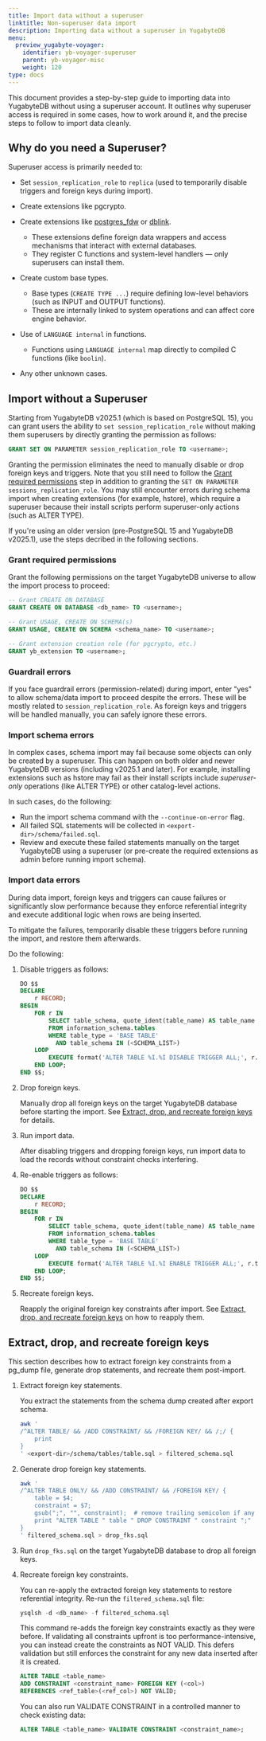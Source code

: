 ```yaml
---
title: Import data without a superuser
linktitle: Non-superuser data import
description: Importing data without a superuser in YugabyteDB
menu:
  preview_yugabyte-voyager:
    identifier: yb-voyager-superuser
    parent: yb-voyager-misc
    weight: 120
type: docs
---
```


This document provides a step-by-step guide to importing data into YugabyteDB without using a superuser account. It outlines why superuser access is required in some cases, how to work around it, and the precise steps to follow to import data cleanly.

## Why do you need a Superuser?

Superuser access is primarily needed to:

- Set `session_replication_role` to `replica` (used to temporarily disable triggers and foreign keys during import).

- Create extensions like pgcrypto.

- Create extensions like [postgres_fdw](https://www.postgresql.org/docs/current/postgres-fdw.html) or [dblink](https://www.postgresql.org/docs/current/dblink.html).

  - These extensions define foreign data wrappers and access mechanisms that interact with external databases.
  - They register C functions and system-level handlers — only superusers can install them.

- Create custom base types.

  - Base types (`CREATE TYPE ...`) require defining low-level behaviors (such as INPUT and OUTPUT functions).
  - These are internally linked to system operations and can affect core engine behavior.

- Use of `LANGUAGE internal` in functions.

  - Functions using `LANGUAGE internal` map directly to compiled C functions (like `boolin`).

- Any other unknown cases.

## Import without a Superuser

Starting from YugabyteDB v2025.1 (which is based on PostgreSQL 15), you can grant users the ability to `set session_replication_role` without making them superusers by directly granting the permission as follows:

```sql
GRANT SET ON PARAMETER session_replication_role TO <username>;
```

Granting the permission eliminates the need to manually disable or drop foreign keys and triggers. Note that you still need to follow the [Grant required permissions](#grant-required-permissions) step in addition to granting the `SET ON PARAMETER sessions_replication_role`.
You may still encounter errors during schema import when creating extensions (for example, hstore), which require a superuser because their install scripts perform superuser-only actions (such as ALTER TYPE).

If you're using an older version (pre-PostgreSQL 15 and YugabyteDB v2025.1), use the steps decribed in the following sections.

### Grant required permissions

Grant the following permissions on the target YugabyteDB universe to allow the import process to proceed:

```sql
-- Grant CREATE ON DATABASE
GRANT CREATE ON DATABASE <db_name> TO <username>;

-- Grant USAGE, CREATE ON SCHEMA(s)
GRANT USAGE, CREATE ON SCHEMA <schema_name> TO <username>;

-- Grant extension creation role (for pgcrypto, etc.)
GRANT yb_extension TO <username>;
```

### Guardrail errors

If you face guardrail errors (permission-related) during import, enter "yes" to allow schema/data import to proceed despite the errors. These will be mostly related to `session_replication_role`. As foreign keys and triggers will be handled manually, you can safely ignore these errors.

### Import schema errors

In complex cases, schema import may fail because some objects can only be created by a superuser. This can happen on both older and newer YugabyteDB versions (including v2025.1 and later). For example, installing extensions such as hstore may fail as their install scripts include _superuser-only_ operations (like ALTER TYPE) or other catalog-level actions.

In such cases, do the following:

- Run the import schema command with the `--continue-on-error` flag.
- All failed SQL statements will be collected in `<export-dir>/schema/failed.sql`.
- Review and execute these failed statements manually on the target YugabyteDB using a superuser (or pre-create the required extensions as admin before running import schema).

### Import data errors

During data import, foreign keys and triggers can cause failures or significantly slow performance because they enforce referential integrity and execute additional logic when rows are being inserted.

To mitigate the failures, temporarily disable these triggers before running the import, and restore them afterwards.

Do the following:

1. Disable triggers as follows:

    ```sql
    DO $$
    DECLARE
        r RECORD;
    BEGIN
        FOR r IN
            SELECT table_schema, quote_ident(table_name) AS table_name
            FROM information_schema.tables
            WHERE table_type = 'BASE TABLE'
              AND table_schema IN (<SCHEMA_LIST>)
        LOOP
            EXECUTE format('ALTER TABLE %I.%I DISABLE TRIGGER ALL;', r.table_schema, r.table_name);
        END LOOP;
    END $$;
    ```

1. Drop foreign keys.

    Manually drop all foreign keys on the target YugabyteDB database before starting the import. See [Extract, drop, and recreate foreign keys](#extract-drop-and-recreate-foreign-keys) for details.

1. Run import data.

    After disabling triggers and dropping foreign keys, run import data to load the records without constraint checks interfering.

1. Re-enable triggers as follows:

    ```sql
    DO $$
    DECLARE
        r RECORD;
    BEGIN
        FOR r IN
            SELECT table_schema, quote_ident(table_name) AS table_name
            FROM information_schema.tables
            WHERE table_type = 'BASE TABLE'
              AND table_schema IN (<SCHEMA_LIST>)
        LOOP
            EXECUTE format('ALTER TABLE %I.%I ENABLE TRIGGER ALL;', r.table_schema, r.table_name);
        END LOOP;
    END $$;
    ```

1. Recreate foreign keys.

   Reapply the original foreign key constraints after import. See [Extract, drop, and recreate foreign keys](#extract-drop-and-recreate-foreign-keys) on how to reapply them.

## Extract, drop, and recreate foreign keys

This section describes how to extract foreign key constraints from a pg_dump file, generate drop statements, and recreate them post-import.

1. Extract foreign key statements.

   You extract the statements from the schema dump created after export schema.

    ```sh
    awk '
    /^ALTER TABLE/ && /ADD CONSTRAINT/ && /FOREIGN KEY/ && /;/ {
        print
    }
    ' <export-dir>/schema/tables/table.sql > filtered_schema.sql
    ```

1. Generate drop foreign key statements.

    ```sh
    awk '
    /^ALTER TABLE ONLY/ && /ADD CONSTRAINT/ && /FOREIGN KEY/ {
        table = $4;
        constraint = $7;
        gsub(";", "", constraint);  # remove trailing semicolon if any
        print "ALTER TABLE " table " DROP CONSTRAINT " constraint ";"
    }
    ' filtered_schema.sql > drop_fks.sql
    ```

1. Run `drop_fks.sql` on the target YugabyteDB database to drop all foreign keys.

1. Recreate foreign key constraints.

    You can re-apply the extracted foreign key statements to restore referential integrity. Re-run the `filtered_schema.sql` file:

    ```sql
    ysqlsh -d <db_name> -f filtered_schema.sql
    ```

    This command re-adds the foreign key constraints exactly as they were before. If validating all constraints upfront is too performance-intensive, you can instead create the constraints as NOT VALID. This defers validation but still enforces the constraint for any new data inserted after it is created.

    ```sql
    ALTER TABLE <table_name>
    ADD CONSTRAINT <constraint_name> FOREIGN KEY (<col>)
    REFERENCES <ref_table>(<ref_col>) NOT VALID;
    ```

    You can also run VALIDATE CONSTRAINT in a controlled manner to check existing data:

    ```sql
    ALTER TABLE <table_name> VALIDATE CONSTRAINT <constraint_name>;
    ```
